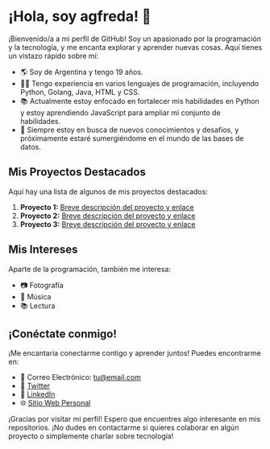 # ¡Hola, soy agfreda! 👋

¡Bienvenido/a a mi perfil de GitHub! Soy un apasionado por la programación y la tecnología, y me encanta explorar y aprender nuevas cosas. Aquí tienes un vistazo rápido sobre mí:

- 🌎 Soy de Argentina y tengo 19 años.
- 👨‍💻 Tengo experiencia en varios lenguajes de programación, incluyendo Python, Golang, Java, HTML y CSS.
- 📚 Actualmente estoy enfocado en fortalecer mis habilidades en Python y estoy aprendiendo JavaScript para ampliar mi conjunto de habilidades.
- 🧠 Siempre estoy en busca de nuevos conocimientos y desafíos, y próximamente estaré sumergiéndome en el mundo de las bases de datos.

## Mis Proyectos Destacados

Aquí hay una lista de algunos de mis proyectos destacados:

1. **Proyecto 1:** [Breve descripción del proyecto y enlace](enlace_al_repositorio)
2. **Proyecto 2:** [Breve descripción del proyecto y enlace](enlace_al_repositorio)
3. **Proyecto 3:** [Breve descripción del proyecto y enlace](enlace_al_repositorio)

## Mis Intereses

Aparte de la programación, también me interesa:

- 📷 Fotografía
- 🎸 Música
- 📚 Lectura

## ¡Conéctate conmigo!

¡Me encantaría conectarme contigo y aprender juntos! Puedes encontrarme en:

- 📧 Correo Electrónico: tu@email.com
- 💬 [Twitter](https://twitter.com/tu_usuario)
- 💼 [LinkedIn](https://www.linkedin.com/in/tu_usuario)
- 🌐 [Sitio Web Personal](https://www.tusitio.com)

¡Gracias por visitar mi perfil! Espero que encuentres algo interesante en mis repositorios. ¡No dudes en contactarme si quieres colaborar en algún proyecto o simplemente charlar sobre tecnología!
